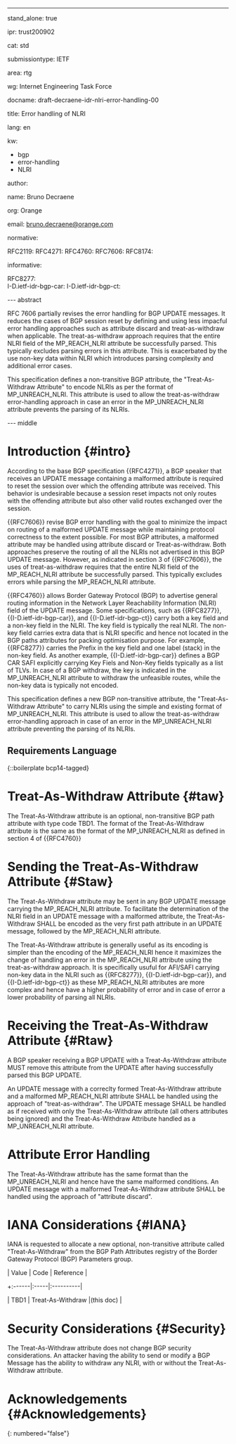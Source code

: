 ---

stand_alone: true

ipr: trust200902

cat: std

submissiontype: IETF

area: rtg

wg: Internet Engineering Task Force

docname: draft-decraene-idr-nlri-error-handling-00


title: Error handling of NLRI



lang: en

kw:

  - bgp
  - error-handling
  - NLRI

author:


  name: Bruno Decraene

  org: Orange

  email: bruno.decraene@orange.com



normative:

  RFC2119:
  RFC4271:
  RFC4760:
  RFC7606:
  RFC8174:  

informative:

  RFC8277:  
  I-D.ietf-idr-bgp-car:
  I-D.ietf-idr-bgp-ct:

--- abstract

RFC 7606 partially revises the error handling for BGP UPDATE messages.
It reduces the cases of BGP session reset by defining and using less impacful error handling approaches such as attribute discard and treat-as-withdraw when applicable.
The treat-as-withdraw approach requires that the entire NLRI field of the MP_REACH_NLRI attribute be successfully parsed. This typically excludes parsing errors in this attribute.
This is exacerbated by the use non-key data within NLRI which introduces parsing complexity and additional error cases.

This specification defines a non-transitive BGP attribute, the "Treat-As-Withdraw Attribute" to encode NLRIs as per the format of MP_UNREACH_NLRI.
This attribute is used to allow the treat-as-withdraw error-handling approach in case an error in the MP_UNREACH_NLRI attribute prevents the parsing of its NLRIs.

--- middle

# Introduction {#intro}

According to the base BGP specification {{RFC4271}}, a BGP speaker that receives an UPDATE message containing a malformed attribute is required to reset the session over which the offending attribute was received.
This behavior is undesirable because a session reset impacts not only routes with the offending attribute but also other valid routes exchanged over the session.


{{RFC7606}} revise BGP error handling with the goal to minimize the impact on routing of a malformed UPDATE message while maintaining protocol correctness to the extent possible.
For most BGP attributes, a malformed attribute may be handled using attribute discard or Treat-as-withdraw.
Both approaches preserve the routing of all the NLRIs not advertised in this BGP UPDATE message.
However, as indicated in section 3 of {{RFC7606}}, the uses of treat-as-withdraw requires that the entire NLRI field of the MP_REACH_NLRI attribute be successfully parsed.
This typically excludes errors while parsing the MP_REACH_NLRI attribute.

{{RFC4760}} allows Border Gateway Protocol (BGP) to advertise general routing information in the Network Layer Reachability Information (NLRI) field of the UPDATE message.
Some specifications, such as {{RFC8277}}, {{I-D.ietf-idr-bgp-car}}, and {{I-D.ietf-idr-bgp-ct}} carry both a key field and a non-key field in the NLRI.
The key field is typically the real NLRI.
The non-key field carries extra data that is NLRI specific and hence not located in the BGP paths attributes for packing optimisation purpose.
For example, {{RFC8277}} carries the Prefix in the key field and one label (stack) in the non-key field.
As another example, {{I-D.ietf-idr-bgp-car}} defines a BGP CAR SAFI explicitly carrying Key Fiels and Non-Key fields typically as a list of TLVs.
In case of a BGP withdraw, the key is indicated in the MP_UNREACH_NLRI attribute to withdraw the unfeasible routes, while the non-key data is typically not encoded.

This specification defines a new BGP non-transitive attribute, the "Treat-As-Withdraw Attribute" to carry NLRIs using the simple and existing format of MP_UNREACH_NLRI.
This attribute is used to allow the treat-as-withdraw error-handling approach in case of an error in the MP_UNREACH_NLRI attribute preventing the parsing of its NLRIs.

## Requirements Language

{::boilerplate bcp14-tagged}


# Treat-As-Withdraw Attribute {#taw}


The Treat-As-Withdraw attribute is an optional, non-transitive BGP path attribute with type code TBD1. 
The format of the Treat-As-Withdraw attribute is the same as the format of the MP_UNREACH_NLRI as defined in section 4 of {{RFC4760}}


# Sending the Treat-As-Withdraw Attribute {#Staw}

The Treat-As-Withdraw attribute may be sent in any BGP UPDATE message carrying the MP_REACH_NLRI attribute.
To facilitate the determination of the NLRI field in an UPDATE message with a malformed attribute, the Treat-As-Withdraw SHALL be encoded as the very first path attribute in an UPDATE message, followed by the MP_REACH_NLRI attribute.


The Treat-As-Withdraw attribute is generally useful as its encoding is simpler than the encoding of the MP_REACH_NLRI hence it maximizes the change of handling an error in the MP_REACH_NLRI attribute using the treat-as-withdraw approach.
It is specifically usuful for AFI/SAFI carrying non-key data in the NLRI such as {{RFC8277}}, {{I-D.ietf-idr-bgp-car}}, and {{I-D.ietf-idr-bgp-ct}} as these MP_REACH_NLRI attributes are more complex and hence have a higher probability of error and in case of error a lower probability of parsing all NLRIs.

# Receiving the Treat-As-Withdraw Attribute {#Rtaw}

A BGP speaker receiving a BGP UPDATE with a Treat-As-Withdraw attribute MUST remove this attribute from the UPDATE after having successfully parsed this BGP UPDATE.

An UPDATE message with a correclty formed Treat-As-Withdraw attribute and a malformed MP_REACH_NLRI attribute SHALL be handled using the approach of "treat-as-withdraw".
The UPDATE message SHALL be handled as if received with only the Treat-As-Withdraw attribute (all others attributes being ignored) and the Treat-As-Withdraw Attribute handled as a MP_UNREACH_NLRI attribute.

# Attribute Error Handling

The Treat-As-Withdraw attribute has the same format than the MP_UNREACH_NLRI and hence have the same malformed conditions.
An UPDATE message with a malformed Treat-As-Withdraw attribute SHALL be handled using the approach of "attribute discard".

# IANA Considerations {#IANA}

IANA is requested to allocate a new optional, non-transitive attribute called "Treat-As-Withdraw" from the BGP Path Attributes registry of the Border Gateway Protocol (BGP) Parameters group.


| Value | Code | Reference |

+:------|:-----|:----------|

| TBD1  | Treat-As-Withdraw |(this doc) |

# Security Considerations {#Security}

The Treat-As-Withdraw attribute does not change BGP security considerations.
An attacker having the ability to send or modify a BGP Message has the ability to withdraw any NLRI, with or without the Treat-As-Withdraw attribute.


# Acknowledgements {#Acknowledgements}

{: numbered="false"}



